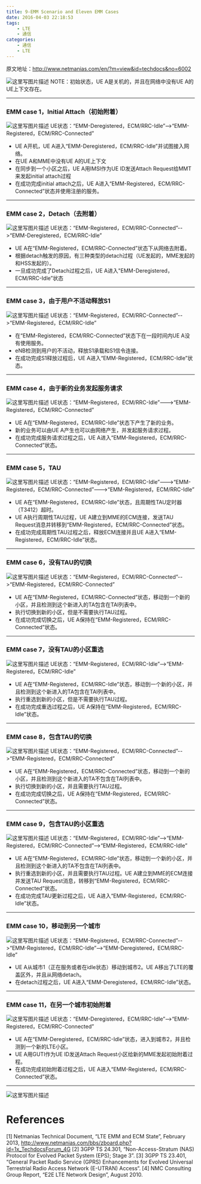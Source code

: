 ```yaml
---
title: 9-EMM Scenario and Eleven EMM Cases
date: 2016-04-03 22:18:53
tags:
    - LTE
    - 通信
categories:
    - 通信
    - LTE
---
```


原文地址：http://www.netmanias.com/en/?m=view&id=techdocs&no=6002

![这里写图片描述](http://img.blog.csdn.net/20150909103728607)
NOTE：初始状态，UE A是关机的，并且在网络中没有UE A的UE上下文存在。


----------


### EMM case 1，Initial Attach（初始附着）
![这里写图片描述](http://img.blog.csdn.net/20150909103827004)
UE状态：“EMM-Deregistered，ECM/RRC-Idle”-->“EMM-Registered，ECM/RRC-Connected”

 - UE A开机，UE A进入“EMM-Deregistered，ECM/RRC-Idle”并试图接入网络。
 - 在UE A和MME中没有UE A的UE上下文
 - 在同步到一个小区之后，UE A用IMSI作为UE ID发送Attach Request给MMT来发起initial attach过程
 - 在成功完成initial attach之后，UE A进入“EMM-Registered，ECM/RRC-Connected”状态并使用注册的服务。


----------


### EMM case 2，Detach（去附着）
![这里写图片描述](http://img.blog.csdn.net/20150909104428534)
UE状态：“EMM-Registered，ECM/RRC-Connected”-->“EMM-Deregistered，ECM/RRC-Idle”

 - UE A在“EMM-Registered，ECM/RRC-Connected”状态下从网络去附着。
 - 根据detach触发的原因，有三种类型的detach过程（UE发起的，MME发起的和HSS发起的）。
 - 一旦成功完成了Detach过程之后，UE A进入"EMM-Deregistered，ECM/RRC-Idle”状态


----------


### EMM case 3，由于用户不活动释放S1
![这里写图片描述](http://img.blog.csdn.net/20150909105015317)
UE状态：“EMM-Registered，ECM/RRC-Connected”-->“EMM-Registered，ECM/RRC-Idle”

 - 在“EMM-Registered，ECM/RRC-Connected”状态下在一段时间内UE A没有使用服务。
 - eNB检测到用户的不活动，释放S1承载和S1信令连接。
 - 在成功完成S1释放过程后，UE A进入“EMM-Registered，ECM/RRC-Idle”状态。


----------


### EMM case 4，由于新的业务发起服务请求
![这里写图片描述](http://img.blog.csdn.net/20150909105754350)
UE状态：“EMM-Registered，ECM/RRC-Idle”--->“EMM-Registered，ECM/RRC-Connected”

 - UE A在“EMM-Registered，ECM/RRC-Idle”状态下产生了新的业务。
 - 新的业务可以由UE A产生也可以由网络产生，并发起服务请求过程。
 - 在成功完成服务请求过程之后，UE A进入“EMM-Registered，ECM/RRC-Connected”状态。

----------

### EMM case 5，TAU
![这里写图片描述](http://img.blog.csdn.net/20150909110642528)
UE状态：“EMM-Registered，ECM/RRC-Idle”--->“EMM-Registered，ECM/RRC-Connected”--->“EMM-Registered，ECM/RRC-Idle”

 - UE A在“EMM-Registered，ECM/RRC-Idle”状态，且周期性TAU定时器（T3412）超时。
 - UE A执行周期性TAU过程，UE A建立到MME的ECM连接，发送TAU Request消息并转移到“EMM-Registered，ECM/RRC-Connected”状态。
 - 在成功完成周期性TAU过程之后，释放ECM连接并且UE A进入“EMM-Registered，ECM/RRC-Idle”状态。


----------
### EMM case 6，没有TAU的切换
![这里写图片描述](http://img.blog.csdn.net/20150909111502547)
UE状态：“EMM-Registered，ECM/RRC-Connected”-->“EMM-Registered，ECM/RRC-Connected”

 - UE A在“EMM-Registered，ECM/RRC-Connected”状态，移动到一个新的小区，并且检测到这个新进入的TA包含在TAI列表中。
 - 执行切换到新的小区，但是不需要执行TAU过程。
 - 在成功完成切换之后，UE A保持在“EMM-Registered，ECM/RRC-Connected”状态。


----------
### EMM case 7，没有TAU的小区重选
![这里写图片描述](http://img.blog.csdn.net/20150909112029992)
UE状态：“EMM-Registered，ECM/RRC-Idle”-->“EMM-Registered，ECM/RRC-Idle”

 - UE A在“EMM-Registered，ECM/RRC-Idle”状态，移动到一个新的小区，并且检测到这个新进入的TA包含在TAI列表中。
 - 执行重选到新的小区，但是不需要执行TAU过程。
 - 在成功完成重选过程之后，UE A保持在“EMM-Registered，ECM/RRC-Idle”状态。


----------
### EMM case 8，包含TAU的切换
![这里写图片描述](http://img.blog.csdn.net/20150909112237420)
UE状态：“EMM-Registered，ECM/RRC-Connected”-->“EMM-Registered，ECM/RRC-Connected”

 - UE A在“EMM-Registered，ECM/RRC-Connected”状态，移动到一个新的小区，并且检测到这个新进入的TA不包含在TAI列表中。
 - 执行切换到新的小区，并且需要执行TAU过程。
 - 在成功完成切换之后，UE A保持在“EMM-Registered，ECM/RRC-Connected”状态。


----------
### EMM case 9，包含TAU的小区重选
![这里写图片描述](http://img.blog.csdn.net/20150909112409558)
UE状态：“EMM-Registered，ECM/RRC-Idle”-->“EMM-Registered，ECM/RRC-Connected”-->“EMM-Registered，ECM/RRC-Idle”

 - UE A在“EMM-Registered，ECM/RRC-Idle”状态，移动到一个新的小区，并且检测到这个新进入的TA不包含在TAI列表中。
 - 执行重选到新的小区，并且需要执行TAU过程。UE A建立到MME的ECM连接并发送TAU Request消息，转移到“EMM-Registered，ECM/RRC-Connected”状态。
 - 在成功完成TAU更新过程之后，UE A进入“EMM-Registered，ECM/RRC-Idle”状态。

----------
### EMM case 10，移动到另一个城市
![这里写图片描述](http://img.blog.csdn.net/20150909112737616)
UE状态：“EMM-Registered，ECM/RRC-Connected”-->“EMM-Registered，ECM/RRC-Idle”-->“EMM-Deregistered，ECM/RRC-Idle”

 - UE A从城市1（正在服务或者在idle状态）移动到城市2。UE A移出了LTE的覆盖区外，并且从网络detach。
 - 在detach过程之后，UE A进入“EMM-Deregistered，ECM/RRC-Idle”状态。

----------
### EMM case 11，在另一个城市初始附着
![这里写图片描述](http://img.blog.csdn.net/20150909113113163)
UE状态：“EMM-Deregistered，ECM/RRC-Idle”-->“EMM-Registered，ECM/RRC-Connected”

 - UE A在“EMM-Deregistered，ECM/RRC-Idle”状态，进入到城市2，并且检测到一个新的LTE小区。
 - UE A用GUTI作为UE ID发送Attach Request小区给新的MME发起初始附着过程。
 - 在成功完成初始附着过程之后，UE A进入“EMM-Registered，ECM/RRC-Connected”状态。


----------
![这里写图片描述](http://img.blog.csdn.net/20150909113559035)

# References
[1] Netmanias Technical Document, “LTE EMM and ECM State”, February 2013,
http://www.netmanias.com/bbs/zboard.php?id=1x_TechdocsForum_4G
[2] 3GPP TS 24.301, “Non-Access-Stratum (NAS) Protocol for Evolved Packet System (EPS); Stage 3”.
[3] 3GPP TS 23.401, “General Packet Radio Service (GPRS) Enhancements for Evolved Universal Terrestrial Radio Access Network
(E-UTRAN) Access“.
[4] NMC Consulting Group Report, “E2E LTE Network Design”, August 2010.

